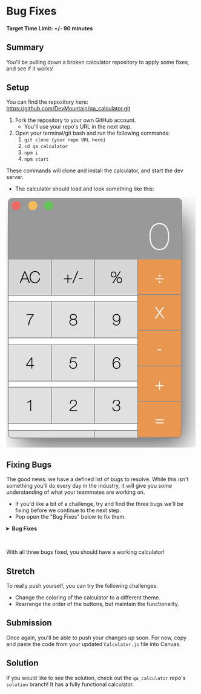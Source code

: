 # Bug Fixes

#### Target Time Limit: +/- 90 minutes

## Summary

You'll be pulling down a broken calculator repository to apply some fixes, and
see if it works!

## Setup

You can find the repository here:
https://github.com/DevMountain/qa_calculator.git

1. Fork the repository to your own GitHub account.
   - You'll use your repo's URL in the next step.
1. Open your terminal/git bash and run the following commands:
   1. `git clone {your repo URL here}`
   1. `cd qa_calculator`
   1. `npm i`
   1. `npm start`

These commands will clone and install the calculator, and start the dev server.

- The calculator should load and look something like this:

![](../../../assets/brokenCalculator.png)

## Fixing Bugs

The good news: we have a defined list of bugs to resolve. While this isn't
something you'll do every day in the industry, it will give you some
understanding of what your teammates are working on.

- If you'd like a bit of a challenge, try and find the three bugs we'll be
  fixing before we continue to the next step.
- Pop open the "Bug Fixes" below to fix them.

<details markdown="1">

<summary> <strong>Bug Fixes</strong> </summary>

All bugs are in the same file: `qa_calculator/components/Calculator.js`

![Location Image](../../../assets/findCalculator.png)

### Bug 1: Broken Formatting

It's not unusual to find one or more typos when a developer is in a hurry. In
this case, there is actually an extra "=" element.

There are two buttons in a row that are identical, with the same properties.

1. Remove one of the two.
1. Save, and see the cleaner UI rendered.

### Bug 2: Wrong Multiplication Symbol

Sure, an `x` works, but the calculator will look a lot better with the
multiplication symbol itself. This sort of bug is fairly common; some companies
don't call it a bug either; keep in mind that if something hurts the user
experience, it should be treated as a bug. Still, we work within the system, and
so might need to put in an "enhancement request" or something similar to resolve
a problem like this.

There is a button with a value of `'X'`, and a callback to set the operator to
`MULTIPLY`.

1. Change the value to `"×"`
1. Save, and see the button fixed in the UI.

### Bug 3: The "+" Button Subtracts

Kind of like the duplicate "=" button, sometimes when creating multiple similar
elelements, our developers get distracted.

There are two buttons that set the operator to `SUBTRACT`. One of them has the
value `"-"`, and is correct. The other has the value `"+"` and needs to be
fixed.

1. Change the callback of that button to `setOperator(operator.ADD)` instead of
   `setOperator(operator.SUBTRACT)`.
1. Save, and attempt an addition problem; see that the addition works.

</details>

&nbsp;

With all three bugs fixed, you should have a working calculator!

## Stretch

To really push yourself, you can try the following challenges:

- Change the coloring of the calculator to a different theme.
- Rearrange the order of the buttons, but maintain the functionality.

## Submission

Once again, you'll be able to push your changes up soon. For now, copy and paste
the code from your updated `Calculator.js` file into Canvas.

## Solution

If you would like to see the solution, check out the `qa_calculator` repo's
`solution` branch! It has a fully functional calculator.
